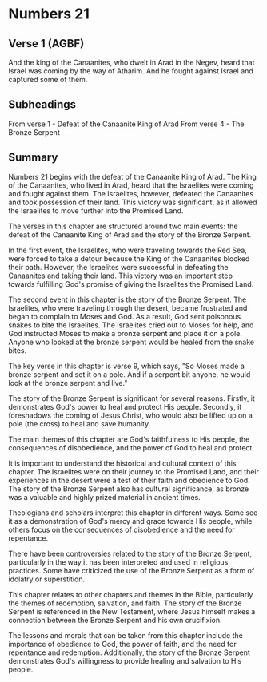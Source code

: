 # Numbers 21

## Verse 1 (AGBF)

And the king of the Canaanites, who dwelt in Arad in the Negev, heard that Israel was coming by the way of Atharim. And he fought against Israel and captured some of them.

## Subheadings

From verse 1 - Defeat of the Canaanite King of Arad
From verse 4 - The Bronze Serpent

## Summary

Numbers 21 begins with the defeat of the Canaanite King of Arad. The King of the Canaanites, who lived in Arad, heard that the Israelites were coming and fought against them. The Israelites, however, defeated the Canaanites and took possession of their land. This victory was significant, as it allowed the Israelites to move further into the Promised Land.

The verses in this chapter are structured around two main events: the defeat of the Canaanite King of Arad and the story of the Bronze Serpent.

In the first event, the Israelites, who were traveling towards the Red Sea, were forced to take a detour because the King of the Canaanites blocked their path. However, the Israelites were successful in defeating the Canaanites and taking their land. This victory was an important step towards fulfilling God's promise of giving the Israelites the Promised Land.

The second event in this chapter is the story of the Bronze Serpent. The Israelites, who were traveling through the desert, became frustrated and began to complain to Moses and God. As a result, God sent poisonous snakes to bite the Israelites. The Israelites cried out to Moses for help, and God instructed Moses to make a bronze serpent and place it on a pole. Anyone who looked at the bronze serpent would be healed from the snake bites.

The key verse in this chapter is verse 9, which says, "So Moses made a bronze serpent and set it on a pole. And if a serpent bit anyone, he would look at the bronze serpent and live."

The story of the Bronze Serpent is significant for several reasons. Firstly, it demonstrates God's power to heal and protect His people. Secondly, it foreshadows the coming of Jesus Christ, who would also be lifted up on a pole (the cross) to heal and save humanity.

The main themes of this chapter are God's faithfulness to His people, the consequences of disobedience, and the power of God to heal and protect.

It is important to understand the historical and cultural context of this chapter. The Israelites were on their journey to the Promised Land, and their experiences in the desert were a test of their faith and obedience to God. The story of the Bronze Serpent also has cultural significance, as bronze was a valuable and highly prized material in ancient times.

Theologians and scholars interpret this chapter in different ways. Some see it as a demonstration of God's mercy and grace towards His people, while others focus on the consequences of disobedience and the need for repentance.

There have been controversies related to the story of the Bronze Serpent, particularly in the way it has been interpreted and used in religious practices. Some have criticized the use of the Bronze Serpent as a form of idolatry or superstition.

This chapter relates to other chapters and themes in the Bible, particularly the themes of redemption, salvation, and faith. The story of the Bronze Serpent is referenced in the New Testament, where Jesus himself makes a connection between the Bronze Serpent and his own crucifixion.

The lessons and morals that can be taken from this chapter include the importance of obedience to God, the power of faith, and the need for repentance and redemption. Additionally, the story of the Bronze Serpent demonstrates God's willingness to provide healing and salvation to His people.